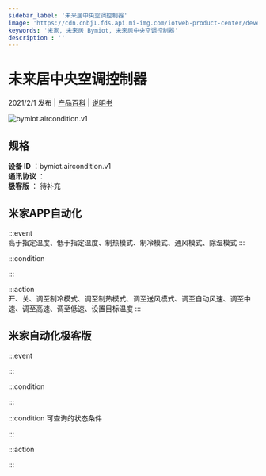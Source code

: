 ```yaml
---
sidebar_label: '未来居中央空调控制器'
image: 'https://cdn.cnbj1.fds.api.mi-img.com/iotweb-product-center/developer_1630908533634rUIKyXvS.png?GalaxyAccessKeyId=AKVGLQWBOVIRQ3XLEW&Expires=9223372036854775807&Signature=m7haJG9maNX3xd/DcI5FHTLpUOw='
keywords: '米家, 未来居 Bymiot, 未来居中央空调控制器'
description : ''
---
```

# 未来居中央空调控制器

2021/2/1 发布 | [产品百科](https://home.mi.com/webapp/content/baike/product/index.html?model=bymiot.aircondition.v1/) | [说明书](https://home.mi.com/views/introduction.html?model=bymiot.aircondition.v1&region=cn)

![bymiot.aircondition.v1](https://cdn.cnbj1.fds.api.mi-img.com/iotweb-product-center/developer_1630908533634rUIKyXvS.png?GalaxyAccessKeyId=AKVGLQWBOVIRQ3XLEW&Expires=9223372036854775807&Signature=m7haJG9maNX3xd/DcI5FHTLpUOw=)

## 规格  
> 
**设备 ID** ：bymiot.aircondition.v1  
**通讯协议** ：  
**极客版**  ： 待补充 


## 米家APP自动化  

:::event  
高于指定温度、低于指定温度、制热模式、制冷模式、通风模式、除湿模式
:::

:::condition  

:::

:::action   
开、关、调至制冷模式、调至制热模式、调至送风模式、调至自动风速、调至中速、调至高速、调至低速、设置目标温度
:::

## 米家自动化极客版  

:::event  

:::

:::condition  

:::

:::condition 可查询的状态条件  

:::

:::action  

:::

        
